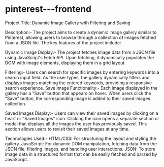 # pinterest---frontend
Project Title: Dynamic Image Gallery with Filtering and Saving

Description:-
The project aims to create a dynamic image gallery similar to Pinterest, allowing users to browse through a collection of images fetched from a JSON file. The key features of the project include:

Dynamic Image Display:-
The project fetches image data from a JSON file using JavaScript's Fetch API.
Upon fetching, it dynamically populates the DOM with image elements, displaying them in a grid layout.

Filtering:-
Users can search for specific images by entering keywords into a search input field.
As the user types, the gallery dynamically filters and displays images matching the entered keywords, providing a responsive search experience.
Save Image Functionality:-
Each image displayed in the gallery has a "Save" button that appears on hover.
When users click the "Save" button, the corresponding image is added to their saved images collection.

Saved Images Display:-
Users can view their saved images by clicking on a heart or "Saved Images" icon.
Clicking the icon opens a separate section or modal that displays all the images the user has previously saved.
This section allows users to revisit their saved images at any time.

Technologies Used:-
HTML/CSS: For structuring the layout and styling the gallery.
JavaScript: For dynamic DOM manipulation, fetching data from the JSON file, filtering images, and handling user interactions.
JSON: To store image data in a structured format that can be easily fetched and parsed by JavaScript.
